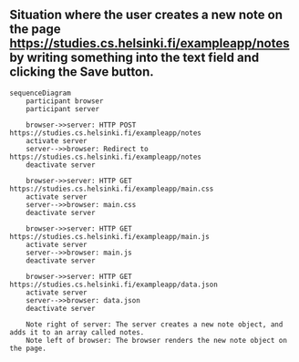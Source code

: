 ## Situation where the user creates a new note on the page https://studies.cs.helsinki.fi/exampleapp/notes by writing something into the text field and clicking the Save button.

```mermaid
sequenceDiagram
    participant browser
    participant server

    browser->>server: HTTP POST https://studies.cs.helsinki.fi/exampleapp/notes
    activate server
    server-->>browser: Redirect to https://studies.cs.helsinki.fi/exampleapp/notes
    deactivate server

    browser->>server: HTTP GET https://studies.cs.helsinki.fi/exampleapp/main.css
    activate server
    server-->>browser: main.css
    deactivate server

    browser->>server: HTTP GET https://studies.cs.helsinki.fi/exampleapp/main.js
    activate server
    server-->>browser: main.js
    deactivate server

    browser->>server: HTTP GET https://studies.cs.helsinki.fi/exampleapp/data.json
    activate server
    server-->>browser: data.json
    deactivate server

    Note right of server: The server creates a new note object, and adds it to an array called notes.
    Note left of browser: The browser renders the new note object on the page.
    
```